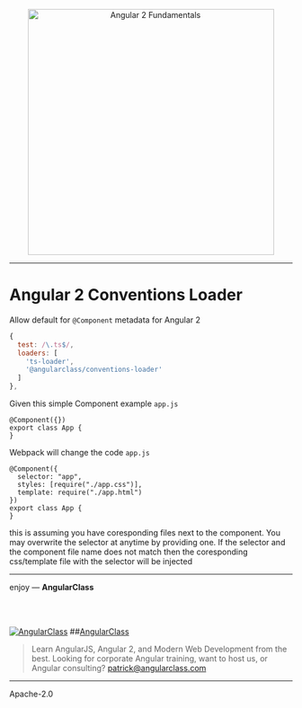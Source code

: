 <p align="center">
  <a href="http://courses.angularclass.com/courses/angular-2-fundamentals" target="_blank">
    <img width="438" alt="Angular 2 Fundamentals" src="https://cloud.githubusercontent.com/assets/1016365/17200649/085798c6-543c-11e6-8ad0-2484f0641624.png">
  </a>
</p>

___

# Angular 2 Conventions Loader
Allow default for `@Component` metadata for Angular 2

```js
{
  test: /\.ts$/,
  loaders: [
    'ts-loader',
    '@angularclass/conventions-loader'
  ]
},
```

Given this simple Component example
`app.js`

```tyypescript
@Component({})
export class App {
}
```
Webpack will change the code
`app.js`

```tyypescript
@Component({
  selector: "app",
  styles: [require("./app.css")],
  template: require("./app.html")
})
export class App {
}
```
this is assuming you have coresponding files next to the component. You may overwrite the selector at anytime by providing one. If the selector and the component file name does not match then the coresponding css/template file with the selector will be injected


___

enjoy — **AngularClass**

<br><br>

[![AngularClass](https://cloud.githubusercontent.com/assets/1016365/9863770/cb0620fc-5af7-11e5-89df-d4b0b2cdfc43.png  "Angular Class")](https://angularclass.com)
##[AngularClass](https://angularclass.com)
> Learn AngularJS, Angular 2, and Modern Web Development from the best.
> Looking for corporate Angular training, want to host us, or Angular consulting? patrick@angularclass.com

___

Apache-2.0
